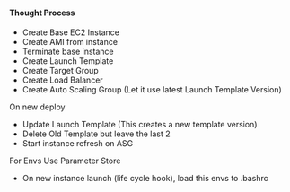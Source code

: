#### Thought Process

- Create Base EC2 Instance
- Create AMI from instance
- Terminate base instance
- Create Launch Template
- Create Target Group
- Create Load Balancer
- Create Auto Scaling Group (Let it use latest Launch Template Version)

On new deploy

- Update Launch Template (This creates a new template version)
- Delete Old Template but leave the last 2
- Start instance refresh on ASG

For Envs Use Parameter Store

- On new instance launch (life cycle hook), load this envs to .bashrc
